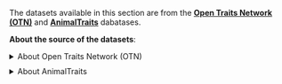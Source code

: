 The datasets available in this section are from the **<a href='https://opentraits.org/' target="_blank">Open Traits Network (OTN)</a>** and **<a href='https://animaltraits.org/' target='_blank'>AnimalTraits</a>** dabatases. 

**About the source of the datasets**:

<details style="margin-bottom:10px;">
<summary>
About Open Traits Network (OTN)
</summary>

<br>

The **<a href='https://opentraits.org/' target="_blank">Open Traits Network (OTN)</a>** is a global, decentralised <a href='https://opentraits.org/members' target="_blank">community of researchers</a> and institutions who welcomes anyone working towards standardising and integrating trait data across all organisms. We are guided by the principles of Open Science, particularly Open Methods, Open Source and Open Data. 

</details>

<details style="margin-bottom:10px;">
<summary>
About AnimalTraits
</summary>

<br> 

**<a href='https://animaltraits.org/' target='_blank'>AnimalTraits</a>** is a curated database containing body mass, metabolic rate and brain size measurements across a wide range of terrestrial animal taxa. The database is described in the paper:

<a href='https://www.nature.com/articles/s41597-022-01364-9' target='_blank'>Herberstein, M.E., McLean, D.J., Lowe, E. *et al.* AnimalTraits - a curated animal trait database for body mass, metabolic rate and brain size. *Sci Data* **9**, 265 (2022). https://doi.org/10.1038/s41597-022-01364-9</a>


</details>

